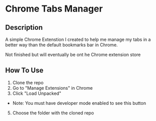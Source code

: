 # Chrome Tabs Manager

## Description
A simple Chrome Extenstion I created to help me manage my tabs in a better way than the default bookmarks bar in Chrome. 

Not finished but will eventually be ont he Chrome extension store

## How To Use
1. Clone the repo
2. Go to "Manage Extensions" in Chrome
3. Click "Load Unpacked"
  - Note: You  must have developer mode enabled to see this button
5. Choose the folder with the cloned repo
